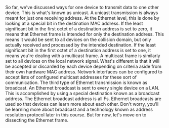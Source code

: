 So far, we've discussed ways for one device to transmit
data to one other device. This is what's known as unicast. A unicast transmission is always meant for
just one receiving address. At the Ethernet level, this is done by looking at a special
bit in the destination MAC address. If the least significant bit in the first
octet of a destination address is set to zero, it means that Ethernet frame is
intended for only the destination address. This means it would be sent to all
devices on the collision domain, but only actually received and
processed by the intended destination. If the least significant bit in
the first octet of a destination address is set to one, it means you're
dealing with a multicast frame. A multicast frame is similarly set to
all devices on the local network signal. What's different is that it will be
accepted or discarded by each device depending on criteria aside from
their own hardware MAC address. Network interfaces can be configured
to accept lists of configured multicast addresses for these sort of communication. The third type of Ethernet
transmission is known as broadcast. An Ethernet broadcast is sent
to every single device on a LAN. This is accomplished by using a special
destination known as a broadcast address. The Ethernet broadcast address is all Fs. Ethernet broadcasts are used so that
devices can learn more about each other. Don't worry, you'll be learning
more about broadcast and a technology known as address resolution
protocol later in this course. But for now, let's move on to
dissecting the Ethernet frame.
